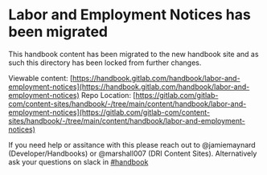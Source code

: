 # Labor and Employment Notices has been migrated

This handbook content has been migrated to the new handbook site and as such this directory
has been locked from further changes.

Viewable content: [https://handbook.gitlab.com/handbook/labor-and-employment-notices](https://handbook.gitlab.com/handbook/labor-and-employment-notices)
Repo Location: [https://gitlab.com/gitlab-com/content-sites/handbook/-/tree/main/content/handbook/labor-and-employment-notices](https://gitlab.com/gitlab-com/content-sites/handbook/-/tree/main/content/handbook/labor-and-employment-notices)

If you need help or assitance with this please reach out to @jamiemaynard (Developer/Handbooks) or
@marshall007 (DRI Content Sites).  Alternatively ask your questions on slack in [#handbook](https://gitlab.slack.com/archives/C81PT2ALD)

